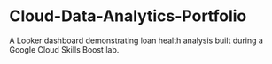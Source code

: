 # Cloud-Data-Analytics-Portfolio
A Looker dashboard demonstrating loan health analysis built during a Google Cloud Skills Boost lab.
